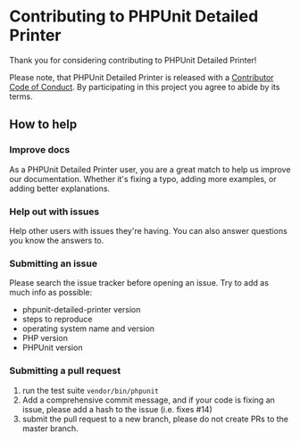 # Contributing to PHPUnit Detailed Printer

Thank you for considering contributing to PHPUnit Detailed Printer!

Please note, that PHPUnit Detailed Printer is released with a [Contributor Code of Conduct](code-of-conduct.md). By participating in this project you agree to abide by its terms.

## How to help

### Improve docs

As a PHPUnit Detailed Printer user, you are a great match to help us improve our documentation. Whether it's fixing a typo, adding more examples, or adding better explanations.

### Help out with issues

Help other users with issues they're having. You can also answer questions you know the answers to.

### Submitting an issue

Please search the issue tracker before opening an issue. Try to add as much info as possible:

- phpunit-detailed-printer version
- steps to reproduce
- operating system name and version
- PHP version
- PHPUnit version

### Submitting a pull request

1. run the test suite `vendor/bin/phpunit`
2. Add a comprehensive commit message, and if your code is fixing an issue, please add a hash to the issue (i.e. fixes #14)
3. submit the pull request to a new branch, please do not create PRs to the master branch.
